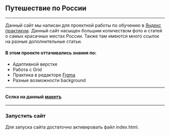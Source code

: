 ## Путешествие по России
_______________
Данный сайт мы написан для проектной работы по обучению в [Яндекс практикум](https://practicum.yandex.ru/web/). Данный сайт насыщен большим количеством фото и статей 
о самых красачных местах России. Также там имеются много ссылок на разные дополнительные статьи.

#### В этом проекте оттачивались знания по:
* Адаптивной верстке
* Работа с Grid
* Практика в редакторе [Figma](https://www.figma.com/files/recent?fuid=1167150858698271706)
* Разные возможности background
____________
#### Сслка на данный [макетъ](https://www.figma.com/file/5S2WSbEFL6awjVWJ0NWL8Q/Sprint-3_-Russia-_-desktop-%2B-mobile?node-id=28503%3A0&t=aIywOBKg1C5PWRNJ-0)
_________
### Запустить сайт
Для запуска сайта достаточно активировать файл index.html.
